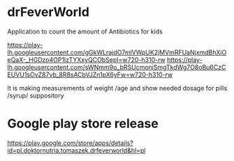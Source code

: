 # drFeverWorld

Application to count the amount of Antibiotics for kids

https://play-lh.googleusercontent.com/gGkWLrajdO7mlVWpUK2jMVmRFUaNjxmdBhXiOeQaX-_HGDzo4OP1lzTYXxyQCObSepI=w720-h310-rw
https://play-lh.googleusercontent.com/sWNmm9o_bRSUcmoniSmgTkdWg7O8oBu6CzCEUVU1sOvZ87vb_8R8sACbVJZn1pX6yFw=w720-h310-rw

It is making measurements of weight /age and show needed dosage for pills /syrup/ suppository

# Google play store release
https://play.google.com/store/apps/details?id=pl.doktornutria.tomaszek.drfeverworld&hl=pl
